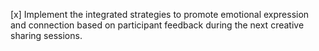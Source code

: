[x] Implement the integrated strategies to promote emotional expression and connection based on participant feedback during the next creative sharing sessions.